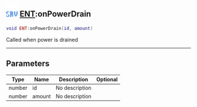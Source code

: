 ## <img src="../../.gitbook/assets/server.png" width="32" height="32" /> [ENT](../ent/README.md):onPowerDrain

```lua
void ENT:onPowerDrain(id, amount)
```

Called when power is drained<br>

-----------------
## Parameters

| Type   | Name | Description | Optional |
| ------ | ---- | ----------- | -------: |
| number | id | No description |  |
| number | amount | No description |  |

